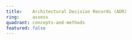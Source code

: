 ```yaml
---
title:    Architectural Decision Records (ADR)  
ring:     assess  
quadrant: concepts-and-methods
featured: false
---
```

